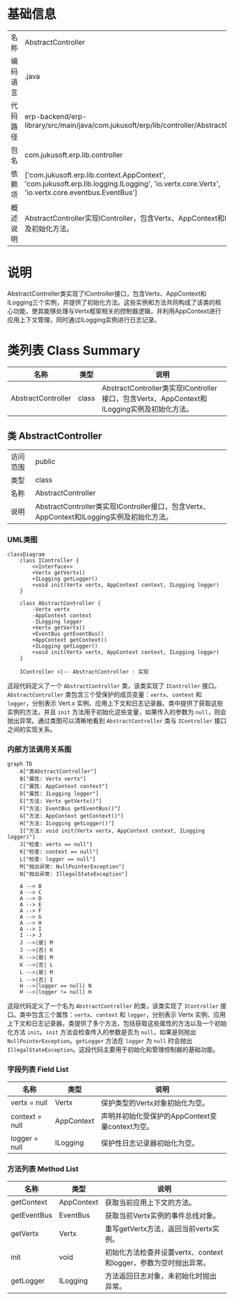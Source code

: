 # 基础信息

|      |      |
|------|------|
| 名称 | AbstractController |
| 编码语言 | .java |
| 代码路径 | erp-backend/erp-library/src/main/java/com.jukusoft/erp/lib/controller/AbstractController.java |
| 包名 | com.jukusoft.erp.lib.controller |
| 依赖项 | ['com.jukusoft.erp.lib.context.AppContext', 'com.jukusoft.erp.lib.logging.ILogging', 'io.vertx.core.Vertx', 'io.vertx.core.eventbus.EventBus'] |
| 概述说明 | AbstractController实现IController，包含Vertx、AppContext和ILogging实例及初始化方法。 |

# 说明

AbstractController类实现了IController接口，包含Vertx、AppContext和ILogging三个实例，并提供了初始化方法。这些实例和方法共同构成了该类的核心功能，使其能够处理与Vertx框架相关的控制器逻辑，并利用AppContext进行应用上下文管理，同时通过ILogging实例进行日志记录。

# 类列表 Class Summary

| 名称   | 类型  | 说明 |
|-------|------|-------------|
| AbstractController | class | AbstractController类实现IController接口，包含Vertx、AppContext和ILogging实例及初始化方法。 |



## 类 AbstractController

|      |      |
|------|------|
| 访问范围 | public |
| 类型 | class |
| 名称 | AbstractController |
| 说明 | AbstractController类实现IController接口，包含Vertx、AppContext和ILogging实例及初始化方法。 |


### UML类图

```mermaid
classDiagram
    class IController {
        <<Interface>>
        +Vertx getVertx()
        +ILogging getLogger()
        +void init(Vertx vertx, AppContext context, ILogging logger)
    }

    class AbstractController {
        -Vertx vertx
        -AppContext context
        -ILogging logger
        +Vertx getVertx()
        +EventBus getEventBus()
        +AppContext getContext()
        +ILogging getLogger()
        +void init(Vertx vertx, AppContext context, ILogging logger)
    }

    IController <|-- AbstractController : 实现
```

这段代码定义了一个 `AbstractController` 类，该类实现了 `IController` 接口。`AbstractController` 类包含三个受保护的成员变量：`vertx`、`context` 和 `logger`，分别表示 Vert.x 实例、应用上下文和日志记录器。类中提供了获取这些实例的方法，并且 `init` 方法用于初始化这些变量，如果传入的参数为 `null`，则会抛出异常。通过类图可以清晰地看到 `AbstractController` 类与 `IController` 接口之间的实现关系。


### 内部方法调用关系图

```mermaid
graph TD
    A["类AbstractController"]
    B["属性: Vertx vertx"]
    C["属性: AppContext context"]
    D["属性: ILogging logger"]
    E["方法: Vertx getVertx()"]
    F["方法: EventBus getEventBus()"]
    G["方法: AppContext getContext()"]
    H["方法: ILogging getLogger()"]
    I["方法: void init(Vertx vertx, AppContext context, ILogging logger)"]
    J["检查: vertx == null"]
    K["检查: context == null"]
    L["检查: logger == null"]
    M["抛出异常: NullPointerException"]
    N["抛出异常: IllegalStateException"]

    A --> B
    A --> C
    A --> D
    A --> E
    A --> F
    A --> G
    A --> H
    A --> I
    I --> J
    J -->|是| M
    J -->|否| K
    K -->|是| M
    K -->|否| L
    L -->|是| M
    L -->|否| I
    H -->|logger == null| N
    H -->|logger != null| H
```

这段代码定义了一个名为 `AbstractController` 的类，该类实现了 `IController` 接口。类中包含三个属性：`vertx`、`context` 和 `logger`，分别表示 Vertx 实例、应用上下文和日志记录器。类提供了多个方法，包括获取这些属性的方法以及一个初始化方法 `init`。`init` 方法会检查传入的参数是否为 `null`，如果是则抛出 `NullPointerException`。`getLogger` 方法在 `logger` 为 `null` 时会抛出 `IllegalStateException`。这段代码主要用于初始化和管理控制器的基础功能。

### 字段列表 Field List

| 名称  | 类型  | 说明 |
|-------|-------|------|
| vertx = null | Vertx | 保护类型的Vertx对象初始化为空。 |
| context = null | AppContext | 声明并初始化受保护的AppContext变量context为空。 |
| logger = null | ILogging | 保护性日志记录器初始化为空。 |

### 方法列表 Method List

| 名称  | 类型  | 说明 |
|-------|-------|------|
| getContext | AppContext | 获取当前应用上下文的方法。 |
| getEventBus | EventBus | 获取当前Vertx实例的事件总线对象。 |
| getVertx | Vertx | 重写getVertx方法，返回当前vertx实例。 |
| init | void | 初始化方法检查并设置vertx、context和logger，参数为空时抛出异常。 |
| getLogger | ILogging | 方法返回日志对象，未初始化时抛出异常。 |




